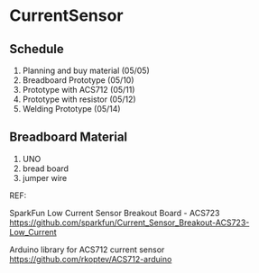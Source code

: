 # CurrentSensor
## Schedule
1. Planning and buy material (05/05)
2. Breadboard Prototype (05/10)
3. Prototype with ACS712 (05/11)
4. Prototype with resistor (05/12)
4. Welding Prototype (05/14)

## Breadboard Material
1. UNO
2. bread board
3. jumper wire

REF:

SparkFun Low Current Sensor Breakout Board - ACS723
https://github.com/sparkfun/Current_Sensor_Breakout-ACS723-Low_Current

Arduino library for ACS712 current sensor
https://github.com/rkoptev/ACS712-arduino
